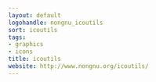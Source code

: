 ```yaml
---
layout: default
logohandle: nongnu_icoutils
sort: icoutils
tags:
- graphics
- icons
title: icoutils
website: http://www.nongnu.org/icoutils/
---
```


